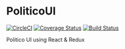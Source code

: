 # PoliticoUI

[![CircleCI](https://circleci.com/gh/EMacco/PoliticoUI.svg?style=svg)](https://circleci.com/gh/EMacco/PoliticoUI) [![Coverage Status](https://coveralls.io/repos/github/EMacco/PoliticoUI/badge.svg?branch=develop)](https://coveralls.io/github/EMacco/PoliticoUI?branch=develop) [![Build Status](https://travis-ci.com/EMacco/PoliticoUI.svg?branch=develop)](https://travis-ci.com/EMacco/PoliticoUI)

Politico UI using React &amp; Redux
